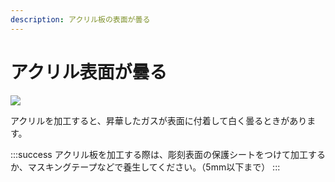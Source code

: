 ```yaml
---
description: アクリル板の表面が曇る
---
```


# アクリル表面が曇る

![](/assets/20191112\_05.jpg)

アクリルを加工すると、昇華したガスが表面に付着して白く曇るときがあります。

:::success
アクリル板を加工する際は、彫刻表面の保護シートをつけて加工するか、マスキングテープなどで養生してください。（5mm以下まで）
:::
